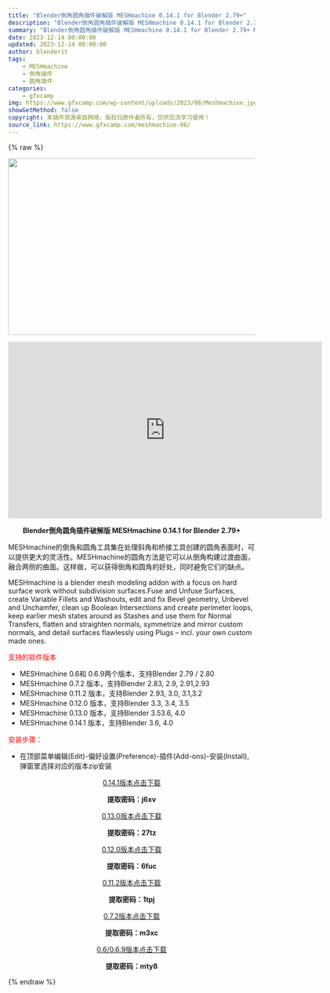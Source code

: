 ```yaml
---
title: "Blender倒角圆角插件破解版 MESHmachine 0.14.1 for Blender 2.79+"
description: "Blender倒角圆角插件破解版 MESHmachine 0.14.1 for Blender 2.79+ MESHmachine的倒角和圆角工具集在处理斜角和桥接工具创建的圆角表面时，可以提供更大的..."
summary: "Blender倒角圆角插件破解版 MESHmachine 0.14.1 for Blender 2.79+ MESHmachine的倒角和圆角工具集在处理斜角和桥接工具创建的圆角表面时，可以提供更大的..."
date: 2023-12-14 00:00:00
updated: 2023-12-14 00:00:00
author: blenderit
tags: 
    - MESHmachine
    - 倒角插件
    - 圆角插件
categories:
    - gfxcamp
img: https://www.gfxcamp.com/wp-content/uploads/2023/08/Meshmachine.jpg
showGetMethod: false
copyright: 本插件资源来自网络，版权归原作者所有，仅供交流学习使用！
source_link: https://www.gfxcamp.com/meshmachine-06/
---
```


{% raw %}
<div><p><img decoding="async" class="aligncenter size-full wp-image-117355" src="https://www.gfxcamp.com/wp-content/uploads/2023/08/Meshmachine.jpg" data-src="https://www.gfxcamp.com/wp-content/uploads/2023/08/Meshmachine.jpg" alt="" width="640" height="360" data-srcset="https://www.gfxcamp.com/wp-content/uploads/2023/08/Meshmachine.jpg 640w, https://www.gfxcamp.com/wp-content/uploads/2023/08/Meshmachine-150x84.jpg 150w" data-sizes="(max-width: 640px) 100vw, 640px"></p><p style="text-align: center;"><iframe loading="lazy" src="https://player.youku.com/embed/XNDIyNzQ3NzMxMg==" width="640" height="360" frameborder="0" allowfullscreen="allowfullscreen"></iframe></p><p style="text-align: center;"><strong>Blender倒角圆角插件破解版 MESHmachine 0.14.1 for Blender 2.79+</strong></p><p>MESHmachine的倒角和圆角工具集在处理斜角和桥接工具创建的圆角表面时，可以提供更大的灵活性。MESHmachine的圆角方法是它可以从倒角构建过渡曲面，融合两侧的曲面。这样做，可以获得倒角和圆角的好处，同时避免它们的缺点。</p><p>MESHmachine is a blender mesh modeling addon with a focus on hard surface work without subdivision surfaces.Fuse and Unfuse Surfaces, create Variable Fillets and Washouts, edit and fix Bevel geometry, Unbevel and Unchamfer, clean up Boolean Intersections and create perimeter loops, keep earlier mesh states around as Stashes and use them for Normal Transfers, flatten and straighten normals, symmetrize and mirror custom normals, and detail surfaces flawlessly using Plugs – incl. your own custom made ones.</p><p><span style="color: #ff0000;">支持的软件版本</span></p><ul>
<li>MESHmachine 0.6和 0.6.9两个版本，支持Blender 2.79 / 2.80</li>
<li>MESHmachine 0.7.2 版本，支持Blender 2.83, 2.9, 2.91,2.93</li>
<li>MESHmachine 0.11.2 版本，支持Blender 2.93, 3.0, 3.1,3.2</li>
<li>MESHmachine 0.12.0 版本，支持Blender 3.3, 3.4, 3.5</li>
<li>MESHmachine 0.13.0 版本，支持Blender 3.53.6, 4.0</li>
<li>MESHmachine 0.14.1 版本，支持Blender 3.6, 4.0</li>
</ul><p><span style="color: #ff0000;">安装步骤：</span></p><ul>
<li>在顶部菜单编辑(Edit)-偏好设置(Preference)-插件(Add-ons)-安装(Install),弹窗里选择对应的版本zip安装</li>
</ul><p style="text-align: center;"><a class="maxbutton-3 maxbutton maxbutton-baidu" target="_blank" rel="noopener" href="https://pan.baidu.com/s/1q8y6tpHRgFdoWVjG1UOHxQ?pwd=j6xv"><span class="mb-text">0.14.1版本点击下载</span></a></p><p style="text-align: center;"><strong>提取密码：j6xv</strong></p><p style="text-align: center;"><a class="maxbutton-3 maxbutton maxbutton-baidu" target="_blank" rel="noopener" href="https://pan.baidu.com/s/1-hjrKXP0TbrCDngu8wpO6g?pwd=27tz"><span class="mb-text">0.13.0版本点击下载</span></a></p><p style="text-align: center;"><strong>提取密码：27tz</strong></p><p style="text-align: center;"><a class="maxbutton-3 maxbutton maxbutton-baidu" target="_blank" rel="noopener" href="https://pan.baidu.com/s/1eJL0XXZiBu5pW7aOgjMHKg?pwd=6fuc"><span class="mb-text">0.12.0版本点击下载</span></a></p><p style="text-align: center;"><strong>提取密码：6fuc</strong></p><p style="text-align: center;"><a class="maxbutton-3 maxbutton maxbutton-baidu" target="_blank" rel="noopener" href="https://pan.baidu.com/s/1CKcUKxvLeg5fiFiIjw2ltQ?pwd=1tpj"><span class="mb-text">0.11.2版本点击下载</span></a></p><p style="text-align: center;"><strong>提取密码：1tpj</strong></p><p style="text-align: center;"><a class="maxbutton-3 maxbutton maxbutton-baidu" target="_blank" rel="noopener" href="https://pan.baidu.com/s/1-qPYzGcQEt8Co_67Rn5YzA"><span class="mb-text">0.7.2版本点击下载</span></a></p><p style="text-align: center;"><strong>提取密码：m3xc</strong></p><p style="text-align: center;"><a class="maxbutton-3 maxbutton maxbutton-baidu" target="_blank" rel="noopener" href="https://pan.baidu.com/s/1cOHxoLciHewktXzA9VRD4g"><span class="mb-text">0.6/0.6.9版本点击下载</span></a></p><p style="text-align: center;"><strong>提取密码：mty8</strong></p></div>
<div style="display: none">gfxcamp</div>
{% endraw %}